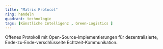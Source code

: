 ```yaml
---
title: "Matrix Protocol"
ring: handeln
quadrant: technologie
tags: [Künstliche Intelligenz , Green-Logistics ]
---
```


Offenes Protokoll mit Open-Source-Implementierungen für dezentralisierte, Ende-zu-Ende-verschlüsselte Echtzeit-Kommunikation.